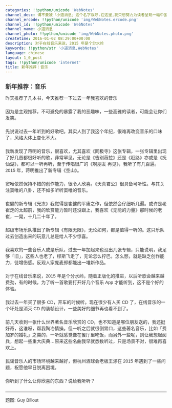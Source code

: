 ```yaml
---
categories: !!python/unicode 'WebNotes'
channel_desc: 请不要被「小道消息」这个名字误导.在这里,我只想努力为读者呈现一幅中国互联网的清明上河图.
channel_ercode: !!python/unicode 'img/WebNotes.ercode.png'
channel_id: !!python/unicode 'WebNotes'
channel_name: 小道消息
channel_photo: !!python/unicode 'img/WebNotes.photo.png'
createtime: 2016-01-02 08:29:00+00:00
description: 对于在线音乐来说，2015 年是个分水岭
keywords: !!python/str '小道消息,WebNotes'
language: chinese
layout: 1_0_post
tags: !!python/unicode 'internet'
title: 新年推荐：音乐
---
```

<div class="rich_media_content" id="js_content">
<h1 style="font-family: Avenir, sans-serif; border: 0px; font-size: 1.3em; margin-bottom: 12px; padding-top: 2px; outline: 0px; font-weight: bold; line-height: 1.3em; color: rgb(51, 51, 51); white-space: normal;">
         新年推荐：音乐
        </h1>
<p style="font-family: Avenir, sans-serif; border: 0px; margin-top: 2px; margin-bottom: 22px; outline: 0px; color: rgb(51, 51, 51); white-space: normal;">
         昨天推荐了几本书，今天推荐一下过去一年我喜欢的音乐
        </p>
<p style="font-family: Avenir, sans-serif; border: 0px; margin-top: 2px; margin-bottom: 22px; outline: 0px; color: rgb(51, 51, 51); white-space: normal;">
         因为是主观推荐，不可避免的暴露了我的恶趣味，一些高雅的读者，可能会让你们发笑。
        </p>
<p style="font-family: Avenir, sans-serif; border: 0px; margin-top: 2px; margin-bottom: 22px; outline: 0px; color: rgb(51, 51, 51); white-space: normal;">
         先说说过去一年听到的好歌吧。其实人到了我这个年纪，很难再改变音乐的口味了，风格大体上变化不大。
        </p>
<p style="font-family: Avenir, sans-serif; border: 0px; margin-top: 2px; margin-bottom: 22px; outline: 0px; color: rgb(51, 51, 51); white-space: normal;">
         我新发现了蒋明的音乐，很喜欢，尤其喜欢《罔极寺》这张专辑，一张专辑里出现了好几首都很好听的歌，非常罕见，无论是《告别薇拉》还是《赶路》亦或是《抚仙湖》，都可以一听再听，至于传唱很广的《啊朋友 再见》，我听了有几百遍。2015 年，蒋明推出了新专辑《空山》。
        </p>
<p style="font-family: Avenir, sans-serif; border: 0px; margin-top: 2px; margin-bottom: 22px; outline: 0px; color: rgb(51, 51, 51); white-space: normal;">
<qqmusic albumurl="/d/V/003qGrmo44v0dV.jpg" audiourl="http://ws.stream.qqmusic.qq.com/5104947.m4a?fromtag=46" class="res_iframe qqmusic_iframe js_editor_qqmusic" commentid="2054391499" frameborder="0" mid="004bNA191Vm5zt" music_name="啊朋友 再见" musicid="5104947" play_length="301000" scrolling="no" singer="华语群星 - 罔极寺" src="/cgi-bin/readtemplate?t=tmpl/qqmusic_tmpl&amp;singer=%E5%8D%8E%E8%AF%AD%E7%BE%A4%E6%98%9F%20-%20%E7%BD%94%E6%9E%81%E5%AF%BA&amp;music_name=%E5%95%8A%E6%9C%8B%E5%8F%8B%20%E5%86%8D%E8%A7%81">
</qqmusic>
</p>
<p style="font-family: Avenir, sans-serif; border: 0px; margin-top: 2px; margin-bottom: 22px; outline: 0px; color: rgb(51, 51, 51); white-space: normal;">
<qqmusic albumurl="/d/V/003qGrmo44v0dV.jpg" audiourl="http://ws.stream.qqmusic.qq.com/5176945.m4a?fromtag=46" class="res_iframe qqmusic_iframe js_editor_qqmusic" commentid="1736094146" frameborder="0" mid="003P0Jqv42N2wf" music_name="赶路" musicid="5176945" play_length="254000" scrolling="no" singer="蒋明 - 罔极寺" src="/cgi-bin/readtemplate?t=tmpl/qqmusic_tmpl&amp;singer=%E8%92%8B%E6%98%8E%20-%20%E7%BD%94%E6%9E%81%E5%AF%BA&amp;music_name=%E8%B5%B6%E8%B7%AF">
</qqmusic>
</p>
<p style="font-family: Avenir, sans-serif; border: 0px; margin-top: 2px; margin-bottom: 22px; outline: 0px; color: rgb(51, 51, 51); white-space: normal;">
         窦唯依然保持不错的创作能力，很令人欣喜。《天真君公》很具备可听性。与其关注窦唯的八卦，还不如多听听窦唯的音乐。
        </p>
<p style="font-family: Avenir, sans-serif; border: 0px; margin-top: 2px; margin-bottom: 22px; outline: 0px; color: rgb(51, 51, 51); white-space: normal;">
         崔健的新专辑《光冻》我觉得是崔健的平庸之作，但依然会仔细听几遍。或许是老崔走的太超前，我的欣赏能力暂时还没跟上，我喜欢《无能的力量》那时候的老崔，一晃，十几二十年了。
        </p>
<p style="widows: 1; border: 0px; margin-top: 2px; margin-bottom: 22px; outline: 0px; color: rgb(51, 51, 51); white-space: normal;">
<span style="font-family: Avenir, sans-serif;">
          超级市场乐队推出了新专辑《有限无限》，无论如何，都是值得一听的。这只乐队过去创造出来的玩意儿总是给人不少惊喜。
         </span>
</p>
<p style="widows: 1; border: 0px; margin-top: 2px; margin-bottom: 22px; outline: 0px; color: rgb(51, 51, 51); white-space: normal;">
<span style="font-family: Avenir, sans-serif;">
<qqmusic albumurl="/E/7/000vpol71plqE7.jpg" audiourl="http://ws.stream.qqmusic.qq.com/104253661.m4a?fromtag=46" class="res_iframe qqmusic_iframe js_editor_qqmusic" commentid="1329090306" frameborder="0" mid="004Biinw3GeQsc" music_name="最后一千" musicid="104253661" play_length="322000" scrolling="no" singer="超级市场 - 有限无限" src="/cgi-bin/readtemplate?t=tmpl/qqmusic_tmpl&amp;singer=%E8%B6%85%E7%BA%A7%E5%B8%82%E5%9C%BA%20-%20%E6%9C%89%E9%99%90%E6%97%A0%E9%99%90&amp;music_name=%E6%9C%80%E5%90%8E%E4%B8%80%E5%8D%83">
</qqmusic>
</span>
</p>
<p style="font-family: Avenir, sans-serif; border: 0px; margin-top: 2px; margin-bottom: 22px; outline: 0px; color: rgb(51, 51, 51); white-space: normal;">
         我喜欢的一些音乐人或是乐队，过去一年加起来也没出几张专辑，只能说明，我足够「旧」，这些人也老了，缪斯飞走了，无论怎么拧巴，怎么憋，就是缺乏创作能力，徒增伤感。反观人家庞麦郎都能出一堆新作品。
        </p>
<p style="font-family: Avenir, sans-serif; border: 0px; margin-top: 2px; margin-bottom: 22px; outline: 0px; color: rgb(51, 51, 51); white-space: normal;">
         对于在线音乐来说，2015 年是个分水岭，随着正版化的推进，以后听歌会越来越费劲，有的时候，为了听一首歌要打开好几个音乐 App 才能听到，这不是个好的体验。
        </p>
<p style="font-family: Avenir, sans-serif; border: 0px; margin-top: 2px; margin-bottom: 22px; outline: 0px; color: rgb(51, 51, 51); white-space: normal;">
         我过去一年买了很多 CD，开车的时候听。现在很少有人买 CD 了，在线音乐的一个坏处是消灭 CD 的装帧设计，一些美好的细节再也看不到了。
        </p>
<p style="font-family: Avenir, sans-serif; border: 0px; margin-top: 2px; margin-bottom: 22px; outline: 0px; color: rgb(51, 51, 51); white-space: normal;">
         前几天收到一张什么世界著名音乐欣赏的 CD，也不知道是哪位朋友送的，我还挺好奇，这谁呀，帮我陶冶情操。但一听之后就很倒胃口，这些著名音乐，比如「费加罗的婚礼」之类的，一听就感觉像在餐厅里吃饭，而另外一些呢，则让我想起阅兵，想起一些重大庆典…原来这些名曲我早就悉数听过，只是场景不对，很难再喜欢上。
        </p>
<p style="font-family: Avenir, sans-serif; border: 0px; margin-top: 2px; margin-bottom: 22px; outline: 0px; color: rgb(51, 51, 51); white-space: normal;">
         民谣音乐人的市场环境越来越好，但杭州酒球会老板王涤在 2015 年遇到了一些问题，祝愿他早日脱离困境。
        </p>
<p style="font-family: Avenir, sans-serif; border: 0px; margin-top: 2px; margin-bottom: 22px; outline: 0px; color: rgb(51, 51, 51); white-space: normal;">
         你听到了什么让你欣喜的东西？说给我听听？
        </p>
<hr style="font-family: Avenir, sans-serif; border-right-width: 0px; border-bottom-width: 0px; border-left-width: 0px; border-top-style: solid; border-top-color: rgb(234, 234, 234); height: 1px; margin-top: 1em; margin-bottom: 1em; color: rgb(51, 51, 51); white-space: normal;"/>
<p style="font-family: Avenir, sans-serif; border: 0px; margin-top: 2px; margin-bottom: 22px; outline: 0px; color: rgb(51, 51, 51); white-space: normal;">
         题图: Guy Billout
        </p>
<p>
<br/>
</p>
</div>